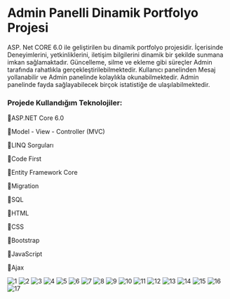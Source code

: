 # Admin Panelli Dinamik Portfolyo Projesi 

ASP. Net CORE 6.0 ile geliştirilen bu dinamik portfolyo projesidir. İçerisinde Deneyimlerini, yetkinliklerini, iletişim bilgilerini dinamik bir şekilde sunmana imkan sağlamaktadır. Güncelleme, silme ve ekleme gibi süreçler
Admin tarafında rahatlıkla gerçekleştirilebilmektedir.
Kullanıcı panelinden Mesaj yollanabilir ve Admin panelinde kolaylıkla okunabilmektedir.
Admin panelinde fayda sağlayabilecek birçok istatistiğe de ulaşılabilmektedir.

### Projede Kullandığım Teknolojiler:

📌ASP.NET Core 6.0

📌Model - View - Controller (MVC)

📌LINQ Sorguları

📌Code First 

📌Entity Framework Core

📌Migration 

📌SQL

📌HTML

📌CSS

📌Bootstrap

📌JavaScript

📌Ajax

![1](https://github.com/user-attachments/assets/16b54df9-9cdd-4ac3-ab50-1fcbedd8461c)
![2](https://github.com/user-attachments/assets/417d0408-21d4-41bc-aa58-2c8bd1e5a1e4)
![3](https://github.com/user-attachments/assets/c74ded09-0481-411d-9c26-d34e79d98745)
![4](https://github.com/user-attachments/assets/a9a29af0-0716-4061-a0d6-e1b168cf77fd)
![5](https://github.com/user-attachments/assets/7f980195-7f05-47af-b978-5ab51d538da3)
![6](https://github.com/user-attachments/assets/8a691e91-8c1e-4dff-9cc9-d163db9b9c64)
![7](https://github.com/user-attachments/assets/fc469647-3dd7-4f58-8933-00578cbe0e8a)
![8](https://github.com/user-attachments/assets/944d118c-8f0f-4b62-b669-654d52a7d136)
![9](https://github.com/user-attachments/assets/047560fb-93d2-40b9-ae12-fa95fac7780f)
![10](https://github.com/user-attachments/assets/2d646fd6-b0ab-46a1-9152-623d29034921)
![11](https://github.com/user-attachments/assets/9e219487-bea6-4051-9045-77d6171d5348)
![12](https://github.com/user-attachments/assets/64eb3641-f52a-41d1-8bb0-84fc644eb826)
![13](https://github.com/user-attachments/assets/222ec713-86ce-4a66-8778-4dae78b1a7f8)
![14](https://github.com/user-attachments/assets/554ab13e-e242-42a0-aad1-c562281e764b)
![15](https://github.com/user-attachments/assets/b66d32ca-5532-4400-b7fe-e163f614aaad)
![16](https://github.com/user-attachments/assets/46b54434-8f1a-42c0-8e28-5785c3e13457)
![17](https://github.com/user-attachments/assets/3787e87a-f7a9-409e-901b-1bf111cfa695)

